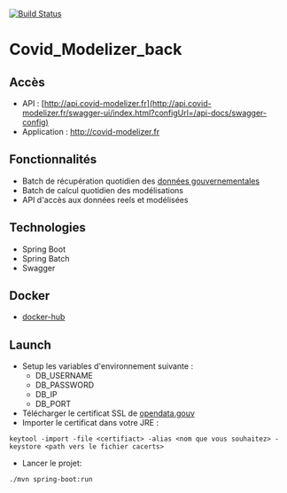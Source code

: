 [![Build Status](https://travis-ci.com/CovidModelizer/Back.svg?branch=main)](https://travis-ci.com/CovidModelizer/Back)
# Covid_Modelizer_back

## Accès
* API : [http://api.covid-modelizer.fr](http://api.covid-modelizer.fr/swagger-ui/index.html?configUrl=/api-docs/swagger-config)
* Application : http://covid-modelizer.fr

## Fonctionnalités
* Batch de récupération quotidien des [données gouvernementales](https://www.data.gouv.fr/fr/datasets/r/d2671c6c-c0eb-4e12-b69a-8e8f87fc224c)
* Batch de calcul quotidien des modélisations
* API d'accès aux données reels et modélisées

## Technologies
* Spring Boot
* Spring Batch
* Swagger

## Docker
* [docker-hub](https://hub.docker.com/r/covidmodelizer/back)

## Launch
* Setup les variables d'environnement suivante :
    * DB_USERNAME
    * DB_PASSWORD
    * DB_IP
    * DB_PORT
* Télécharger le certificat SSL de [opendata.gouv](https://www.data.gouv.fr/fr/)
* Importer le certificat dans votre JRE : 
```
keytool -import -file <certifiact> -alias <nom que vous souhaitez> -keystore <path vers le fichier cacerts>
```
* Lancer le projet:
```
./mvn spring-boot:run
```
